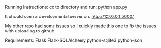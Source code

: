 Running Instructions: cd to directory and run: python app.py

It should open a developmental server on: http://127.0.0.1:5000/


My other repo had some issues so I quickly made this one to fix the issues with uploading to github

Requirements:
Flask
Flask-SQLAlchemy
python-sqlite3
python-json
